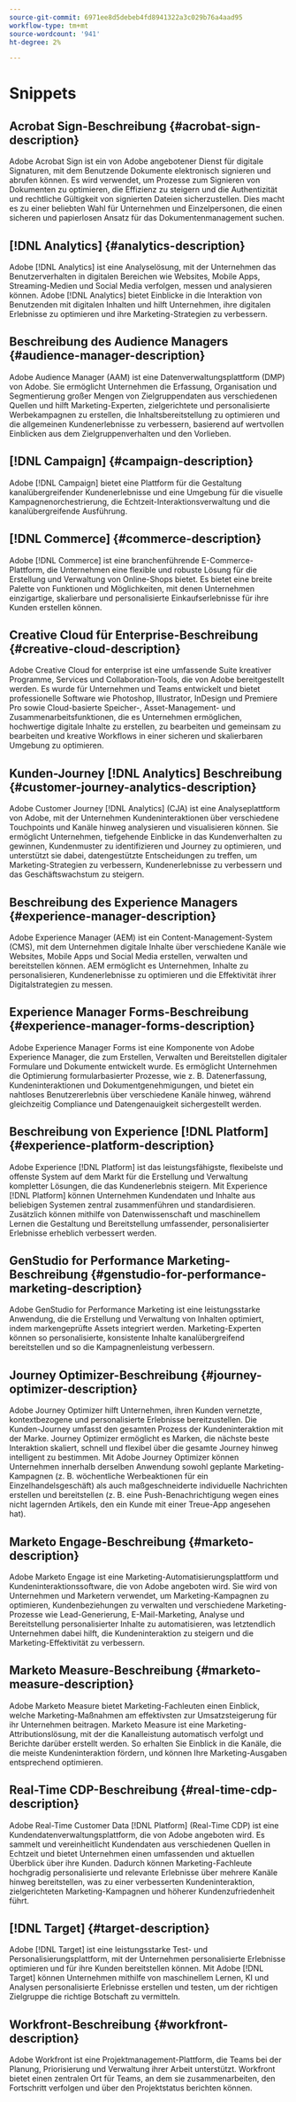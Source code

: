 ```yaml
---
source-git-commit: 6971ee8d5debeb4fd8941322a3c029b76a4aad95
workflow-type: tm+mt
source-wordcount: '941'
ht-degree: 2%

---
```

# Snippets

## Acrobat Sign-Beschreibung {#acrobat-sign-description}

Adobe Acrobat Sign ist ein von Adobe angebotener Dienst für digitale Signaturen, mit dem Benutzende Dokumente elektronisch signieren und abrufen können. Es wird verwendet, um Prozesse zum Signieren von Dokumenten zu optimieren, die Effizienz zu steigern und die Authentizität und rechtliche Gültigkeit von signierten Dateien sicherzustellen. Dies macht es zu einer beliebten Wahl für Unternehmen und Einzelpersonen, die einen sicheren und papierlosen Ansatz für das Dokumentenmanagement suchen.

## [!DNL Analytics] {#analytics-description}

Adobe [!DNL Analytics] ist eine Analyselösung, mit der Unternehmen das Benutzerverhalten in digitalen Bereichen wie Websites, Mobile Apps, Streaming-Medien und Social Media verfolgen, messen und analysieren können. Adobe [!DNL Analytics] bietet Einblicke in die Interaktion von Benutzenden mit digitalen Inhalten und hilft Unternehmen, ihre digitalen Erlebnisse zu optimieren und ihre Marketing-Strategien zu verbessern.

## Beschreibung des Audience Managers {#audience-manager-description}

Adobe Audience Manager (AAM) ist eine Datenverwaltungsplattform (DMP) von Adobe. Sie ermöglicht Unternehmen die Erfassung, Organisation und Segmentierung großer Mengen von Zielgruppendaten aus verschiedenen Quellen und hilft Marketing-Experten, zielgerichtete und personalisierte Werbekampagnen zu erstellen, die Inhaltsbereitstellung zu optimieren und die allgemeinen Kundenerlebnisse zu verbessern, basierend auf wertvollen Einblicken aus dem Zielgruppenverhalten und den Vorlieben.

## [!DNL Campaign] {#campaign-description}

Adobe [!DNL Campaign] bietet eine Plattform für die Gestaltung kanalübergreifender Kundenerlebnisse und eine Umgebung für die visuelle Kampagnenorchestrierung, die Echtzeit-Interaktionsverwaltung und die kanalübergreifende Ausführung.

## [!DNL Commerce] {#commerce-description}

Adobe [!DNL Commerce] ist eine branchenführende E-Commerce-Plattform, die Unternehmen eine flexible und robuste Lösung für die Erstellung und Verwaltung von Online-Shops bietet. Es bietet eine breite Palette von Funktionen und Möglichkeiten, mit denen Unternehmen einzigartige, skalierbare und personalisierte Einkaufserlebnisse für ihre Kunden erstellen können.

## Creative Cloud für Enterprise-Beschreibung {#creative-cloud-description}

Adobe Creative Cloud for enterprise ist eine umfassende Suite kreativer Programme, Services und Collaboration-Tools, die von Adobe bereitgestellt werden. Es wurde für Unternehmen und Teams entwickelt und bietet professionelle Software wie Photoshop, Illustrator, InDesign und Premiere Pro sowie Cloud-basierte Speicher-, Asset-Management- und Zusammenarbeitsfunktionen, die es Unternehmen ermöglichen, hochwertige digitale Inhalte zu erstellen, zu bearbeiten und gemeinsam zu bearbeiten und kreative Workflows in einer sicheren und skalierbaren Umgebung zu optimieren.

## Kunden-Journey [!DNL Analytics] Beschreibung {#customer-journey-analytics-description}

Adobe Customer Journey [!DNL Analytics] (CJA) ist eine Analyseplattform von Adobe, mit der Unternehmen Kundeninteraktionen über verschiedene Touchpoints und Kanäle hinweg analysieren und visualisieren können. Sie ermöglicht Unternehmen, tiefgehende Einblicke in das Kundenverhalten zu gewinnen, Kundenmuster zu identifizieren und Journey zu optimieren, und unterstützt sie dabei, datengestützte Entscheidungen zu treffen, um Marketing-Strategien zu verbessern, Kundenerlebnisse zu verbessern und das Geschäftswachstum zu steigern.

## Beschreibung des Experience Managers {#experience-manager-description}

Adobe Experience Manager (AEM) ist ein Content-Management-System (CMS), mit dem Unternehmen digitale Inhalte über verschiedene Kanäle wie Websites, Mobile Apps und Social Media erstellen, verwalten und bereitstellen können. AEM ermöglicht es Unternehmen, Inhalte zu personalisieren, Kundenerlebnisse zu optimieren und die Effektivität ihrer Digitalstrategien zu messen.

## Experience Manager Forms-Beschreibung {#experience-manager-forms-description}

Adobe Experience Manager Forms ist eine Komponente von Adobe Experience Manager, die zum Erstellen, Verwalten und Bereitstellen digitaler Formulare und Dokumente entwickelt wurde. Es ermöglicht Unternehmen die Optimierung formularbasierter Prozesse, wie z. B. Datenerfassung, Kundeninteraktionen und Dokumentgenehmigungen, und bietet ein nahtloses Benutzererlebnis über verschiedene Kanäle hinweg, während gleichzeitig Compliance und Datengenauigkeit sichergestellt werden.

## Beschreibung von Experience [!DNL Platform] {#experience-platform-description}

Adobe Experience [!DNL Platform] ist das leistungsfähigste, flexibelste und offenste System auf dem Markt für die Erstellung und Verwaltung kompletter Lösungen, die das Kundenerlebnis steigern. Mit Experience [!DNL Platform] können Unternehmen Kundendaten und Inhalte aus beliebigen Systemen zentral zusammenführen und standardisieren. Zusätzlich können mithilfe von Datenwissenschaft und maschinellem Lernen die Gestaltung und Bereitstellung umfassender, personalisierter Erlebnisse erheblich verbessert werden.


## GenStudio for Performance Marketing-Beschreibung {#genstudio-for-performance-marketing-description}

Adobe GenStudio for Performance Marketing ist eine leistungsstarke Anwendung, die die Erstellung und Verwaltung von Inhalten optimiert, indem markengeprüfte Assets integriert werden. Marketing-Experten können so personalisierte, konsistente Inhalte kanalübergreifend bereitstellen und so die Kampagnenleistung verbessern.

## Journey Optimizer-Beschreibung {#journey-optimizer-description}

Adobe Journey Optimizer hilft Unternehmen, ihren Kunden vernetzte, kontextbezogene und personalisierte Erlebnisse bereitzustellen. Die Kunden-Journey umfasst den gesamten Prozess der Kundeninteraktion mit der Marke. Journey Optimizer ermöglicht es Marken, die nächste beste Interaktion skaliert, schnell und flexibel über die gesamte Journey hinweg intelligent zu bestimmen. Mit Adobe Journey Optimizer können Unternehmen innerhalb derselben Anwendung sowohl geplante Marketing-Kampagnen (z. B. wöchentliche Werbeaktionen für ein Einzelhandelsgeschäft) als auch maßgeschneiderte individuelle Nachrichten erstellen und bereitstellen (z. B. eine Push-Benachrichtigung wegen eines nicht lagernden Artikels, den ein Kunde mit einer Treue-App angesehen hat).

## Marketo Engage-Beschreibung {#marketo-description}

Adobe Marketo Engage ist eine Marketing-Automatisierungsplattform und Kundeninteraktionssoftware, die von Adobe angeboten wird. Sie wird von Unternehmen und Marketern verwendet, um Marketing-Kampagnen zu optimieren, Kundenbeziehungen zu verwalten und verschiedene Marketing-Prozesse wie Lead-Generierung, E-Mail-Marketing, Analyse und Bereitstellung personalisierter Inhalte zu automatisieren, was letztendlich Unternehmen dabei hilft, die Kundeninteraktion zu steigern und die Marketing-Effektivität zu verbessern.

## Marketo Measure-Beschreibung {#marketo-measure-description}

Adobe Marketo Measure bietet Marketing-Fachleuten einen Einblick, welche Marketing-Maßnahmen am effektivsten zur Umsatzsteigerung für ihr Unternehmen beitragen. Marketo Measure ist eine Marketing-Attributionslösung, mit der die Kanalleistung automatisch verfolgt und Berichte darüber erstellt werden. So erhalten Sie Einblick in die Kanäle, die die meiste Kundeninteraktion fördern, und können Ihre Marketing-Ausgaben entsprechend optimieren.

## Real-Time CDP-Beschreibung {#real-time-cdp-description}

Adobe Real-Time Customer Data [!DNL Platform] (Real-Time CDP) ist eine Kundendatenverwaltungsplattform, die von Adobe angeboten wird. Es sammelt und vereinheitlicht Kundendaten aus verschiedenen Quellen in Echtzeit und bietet Unternehmen einen umfassenden und aktuellen Überblick über ihre Kunden. Dadurch können Marketing-Fachleute hochgradig personalisierte und relevante Erlebnisse über mehrere Kanäle hinweg bereitstellen, was zu einer verbesserten Kundeninteraktion, zielgerichteten Marketing-Kampagnen und höherer Kundenzufriedenheit führt.

## [!DNL Target] {#target-description}

Adobe [!DNL Target] ist eine leistungsstarke Test- und Personalisierungsplattform, mit der Unternehmen personalisierte Erlebnisse optimieren und für ihre Kunden bereitstellen können. Mit Adobe [!DNL Target] können Unternehmen mithilfe von maschinellem Lernen, KI und Analysen personalisierte Erlebnisse erstellen und testen, um der richtigen Zielgruppe die richtige Botschaft zu vermitteln.

## Workfront-Beschreibung {#workfront-description}

Adobe Workfront ist eine Projektmanagement-Plattform, die Teams bei der Planung, Priorisierung und Verwaltung ihrer Arbeit unterstützt. Workfront bietet einen zentralen Ort für Teams, an dem sie zusammenarbeiten, den Fortschritt verfolgen und über den Projektstatus berichten können.
